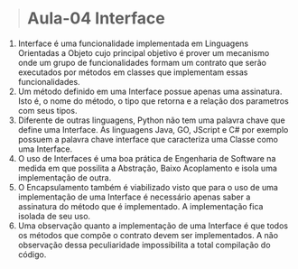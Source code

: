 > # Aula-04 Interface

1. Interface é uma funcionalidade implementada em Linguagens Orientadas a Objeto cujo principal objetivo é prover um mecanismo onde um grupo de funcionalidades formam um contrato que serão executados por métodos em classes que implementam essas funcionalidades.
2. Um método definido em uma Interface possue apenas uma assinatura. Isto é, o nome do método, o tipo que retorna e a relação dos parametros com seus tipos.
3. Diferente de outras linguagens, Python não tem uma palavra chave que define uma Interface. As linguagens Java, GO, JScript e C# por exemplo possuem a palavra chave interface que caracteriza uma Classe como uma Interface. 
4. O uso de Interfaces é uma boa prática de Engenharia de Software na medida em que possilita a Abstração, Baixo Acoplamento e isola uma implementação de outra.
5. O Encapsulamento também é viabilizado visto que para o uso de uma implementação de uma Interface é necessário apenas saber a assinatura do método que é implementado. A implementação fica isolada de seu uso.
6. Uma observação quanto a implementação de uma Interface é que todos os métodos que compõe o contrato devem ser implementados. A não observação dessa peculiaridade impossibilita a total compilação do código.

